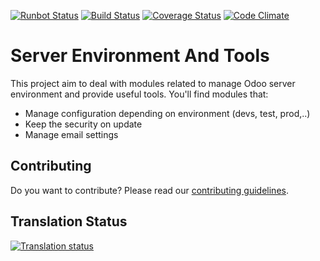 [![Runbot Status](https://runbot.odoo-community.org/runbot/badge/flat/149/13.0.svg)](https://runbot.odoo-community.org/runbot/repo/github-com-oca-server-tools-149)
[![Build Status](https://travis-ci.org/OCA/server-tools.svg?branch=13.0)](https://travis-ci.org/OCA/server-tools)
[![Coverage Status](https://coveralls.io/repos/OCA/server-tools/badge.png?branch=13.0)](https://coveralls.io/r/OCA/server-tools?branch=13.0)
[![Code Climate](https://codeclimate.com/github/OCA/server-tools/badges/gpa.svg)](https://codeclimate.com/github/OCA/server-tools)

Server Environment And Tools
============================

This project aim to deal with modules related to manage Odoo server environment and provide useful tools. You'll find modules that:

 - Manage configuration depending on environment (devs, test, prod,..)
 - Keep the security on update
 - Manage email settings

Contributing
------------
Do you want to contribute? Please read our [contributing guidelines](https://github.com/OCA/maintainer-tools/blob/master/CONTRIBUTING.md).

Translation Status
------------------
[![Translation status](https://translation.odoo-community.org/widgets/server-tools-13-0/-/multi-auto.svg)](https://translation.odoo-community.org/engage/server-tools-13-0/?utm_source=widget)
